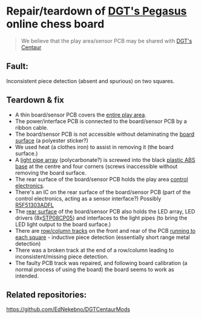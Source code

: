 # Repair/teardown of [DGT's Pegasus](https://digitalgametechnology.com/products/home-use-e-boards/dgt-pegasus) online chess board

> We believe that the play area/sensor PCB may be shared with [DGT's Centaur](https://digitalgametechnology.com/products/chess-computers/dgt-centaur-chess-computer)

## Fault:
Inconsistent piece detection (absent and spurious) on two squares.

## Teardown & fix
* A thin board/sensor PCB covers the [entire play area](Pictures/DGT_Pegasus_BoardExposed.jpeg).
* The power/interface PCB is connected to the board/sensor PCB by a ribbon cable.
* The board/sensor PCB is not accessible without delaminating the [board surface](Pictures/TopSticker_Removed-2.jpg) (a polyester sticker?)
* We used heat (a clothes iron) to assist in removing it (the board surface.) 
* A [light pipe array](Pictures/LightPipeArray-4.jpg) (polycarbonate?) is screwed into the black [plastic ABS base](Pictures/ABSBase-1.jpg) at the centre and four corners (screws inaccessible without removing the board surface.
* The rear surface of the board/sensor PCB holds the play area [control electronics](Pictures/PCB-BottomLEDsAndControl-ControllerDetail-1.jpg).
* There's an IC on the rear surface of the board/sensor PCB (part of the control electronics, acting as a sensor interface?) Possibly [R5F51303ADFL](https://www.renesas.com/eu/en/products/microcontrollers-microprocessors/rx-32-bit-performance-efficiency-mcus/rx130-cost-optimized-high-performance-32-bit-microcontroller-enhanced-touch-key-function-and-5v-operation)
* The [rear surface](Pictures/PCB-BottomLEDsAndControl-WholeBoard-1.jpg) of the board/sensor PCB also holds the LED array, LED drivers (8x[STP08CP05](https://www.st.com/en/power-management/stp08cp05.html)) and interfaces to the light pipes (to bring the LED light output to the board surface.)
* There are [row/column tracks](Pictures/PCB-TopDetectors-OverheadDetail.jpg) on the front and rear of the PCB [running to each square](Pictures/PCB-TopDetectors-TrackDetail.jpg) - inductive piece detection (essentially short range metal detection)
* There was a broken track at the end of a row/column leading to inconsistent/missing piece detection.
* The faulty PCB track was repaired, and following board calibration (a normal process of using the board) the board seems to work as intended.

## Related repositories:
https://github.com/EdNekebno/DGTCentaurMods
